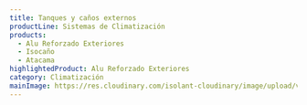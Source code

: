 ```yaml
---
title: Tanques y caños externos
productLine: Sistemas de Climatización
products:
  - Alu Reforzado Exteriores
  - Isocaño
  - Atacama
highlightedProduct: Alu Reforzado Exteriores
category: Climatización
mainImage: https://res.cloudinary.com/isolant-cloudinary/image/upload/v1637156307/website-2021/products/isotanque/isolant-aislantes-linea-climatizacion-isotanque-imagen-principal.jpg
---
```

